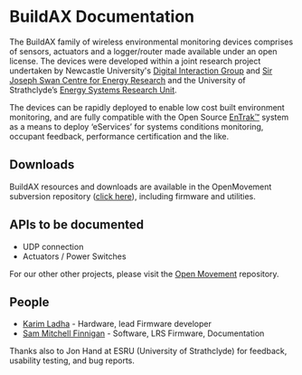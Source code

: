 
# BuildAX Documentation

The BuildAX family of wireless environmental monitoring devices comprises of sensors, 
actuators and a logger/router made available under an open license. The devices
were developed within a joint research project undertaken by Newcastle 
University's [Digital Interaction Group](http://di.ncl.ac.uk/) and 
[Sir Joseph Swan Centre for Energy Research](http://www.ncl.ac.uk/energy/)
and the University of Strathclyde’s [Energy Systems Research Unit](http://www.strath.ac.uk/esru/).

The devices can be rapidly deployed to enable low cost built environment 
monitoring, and are fully compatible with the Open Source 
[EnTrak™](http://www.esru.strath.ac.uk/Programs/EnTrak.htm) system as a means 
to deploy ‘eServices’ for systems conditions monitoring, occupant feedback, 
performance certification and the like.

## Downloads

BuildAX resources and downloads are available in the OpenMovement subversion 
repository ([click here](http://openmovement.googlecode.com/svn/downloads/BuildAX/)),
including firmware and utilities.

## APIs to be documented

 * UDP connection
 * Actuators / Power Switches

For our other other projects, please visit the [Open Movement](https://code.google.com/p/openmovement/) repository.

## People

 - [Karim Ladha](http://di.ncl.ac.uk/people/nksl6) - Hardware, lead Firmware developer
 - [Sam Mitchell Finnigan](http://di.ncl.ac.uk/people/nsmf) - Software, LRS Firmware, Documentation 

Thanks also to Jon Hand at ESRU (University of Strathclyde) for feedback, usability testing, and bug reports.
